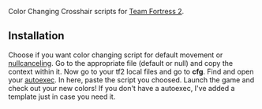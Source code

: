 Color Changing Crosshair scripts for [Team Fortress 2](https://www.teamfortress.com).
## Installation
Choose if you want color changing script for default movement or [nullcanceling](https://wiki.teamfortress.com/wiki/Scripting#Null-Cancelling_Movement_Scripts). Go to the appropriate file (default or null) and copy the context within it. Now go to your tf2 local files and go to **cfg**. Find and open your [autoexec](https://steamcommunity.com/sharedfiles/filedetails/?id=2302798837). In here, paste the script you choosed. Launch the game and check out your new colors! If you don't have a autoexec, I've added a template just in case you need it.
